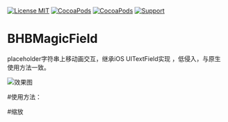 [![License MIT](https://img.shields.io/badge/license-MIT-green.svg?style=flat)](https://raw.githubusercontent.com/bb-coder/BHBMagicField/master/LICENSE)
[![CocoaPods](http://img.shields.io/cocoapods/v/YYKit.svg?style=flat)](http://cocoapods.org/?q=BHBMagicField)
[![CocoaPods](http://img.shields.io/cocoapods/p/YYKit.svg?style=flat)](http://cocoapods.org/?q=BHBMagicField)
[![Support](https://img.shields.io/badge/support-iOS%207%2B%20-blue.svg?style=flat)](https://www.apple.com/nl/ios/)

# BHBMagicField
placeholder字符串上移动画交互，继承iOS UITextField实现 ，低侵入，与原生使用方法一致。

![效果图](http://7xkdhe.com1.z0.glb.clouddn.com/MagicField.gif)


#使用方法：

#缩放
